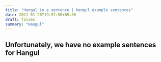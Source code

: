 ```yaml
---
title: "Hangul in a sentence | Hangul example sentences"
date: 2021-01-20T19:57:50+05:30
draft: falses
summary: "Hangul"
---
```

## Unfortunately, we have no example sentences for Hangul                 
